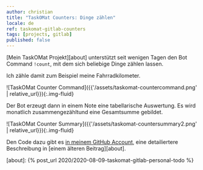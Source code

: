 ```yaml
---
author: christian
title: "TaskOMat Counters: Dinge zählen"
locale: de
ref: taskomat-gitlab-counters
tags: [projects, gitlab]
published: false
---
```


[Mein TaskOMat Projekt][about]
unterstützt seit wenigen Tagen den Bot Command `!count`, mit dem sich beliebige
Dinge zählen lassen.

Ich zähle damit zum Beispiel meine Fahrradkilometer.

![TaskOMat Counter Command]({{'/assets/taskomat-countercommand.png' | relative_url}}){:.img-fluid}

Der Bot erzeugt dann in einem Note eine tabellarische Auswertung.
Es wird monatlich zusammengezähltund eine Gesamtsumme gebildet.

![TaskOMat Counter Summary]({{'/assets/taskomat-countersummary2.png' | relative_url}}){:.img-fluid}

Den Code dazu gibt es [in meinem GitHub Account][taskomat], eine detailiertere Beschreibung
in [einem älteren Beitrag][about].

[taskomat]: https://github.com/perryflynn/taskomat
[about]: {% post_url 2020/2020-08-09-taskomat-gitlab-personal-todo %}
